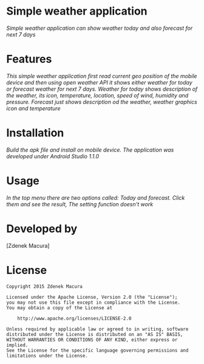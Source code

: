 Simple weather application
==========================

*Simple weather application can show weather today and also forecast for next 7 days*


Features
========

*This simple weather application first read current geo position of the mobile device and then using open weather API it shows
either weather for today or forecast weather for next 7 days. Weather for today shows description of the weather, its icon, temperature, location, speed of wind,
humidity and pressure. Forecast just shows description od the weather, weather graphics icon and temperature*


Installation
============

*Build the apk file and install on mobile device. The application was developed under Android Studio 1.1.0*


Usage
=====

*In the top menu there are two options called: Today and forecast.
Click them and see the result, The setting function doesn't work*



Developed by
============

[Zdenek Macura]


License
=======

    Copyright 2015 Zdenek Macura

    Licensed under the Apache License, Version 2.0 (the "License");
    you may not use this file except in compliance with the License.
    You may obtain a copy of the License at

        http://www.apache.org/licenses/LICENSE-2.0

    Unless required by applicable law or agreed to in writing, software
    distributed under the License is distributed on an "AS IS" BASIS,
    WITHOUT WARRANTIES OR CONDITIONS OF ANY KIND, either express or implied.
    See the License for the specific language governing permissions and
    limitations under the License.
